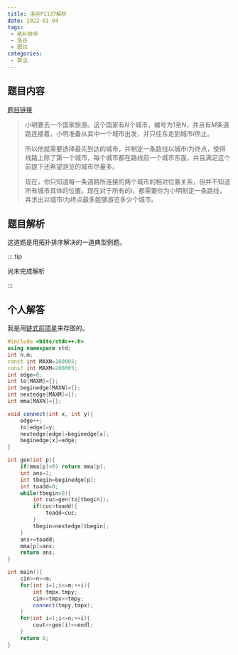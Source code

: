 ```yaml
---
title: 洛谷P1137解析
date: 2022-01-04
tags:
 - 拓朴排序
 - 洛谷
 - 图论
categories: 
 - 算法
---
```

## 题目内容

[题目链接](https://www.luogu.com.cn/problem/P1137)

> 小明要去一个国家旅游。这个国家有$N$个城市，编号为1至$N$，并且有$M$条道路连接着，小明准备从其中一个城市出发，并只往东走到城市$i$停止。
>
> 所以他就需要选择最先到达的城市，并制定一条路线以城市$i$为终点，使得线路上除了第一个城市，每个城市都在路线前一个城市东面，并且满足这个前提下还希望游览的城市尽量多。
>
> 现在，你只知道每一条道路所连接的两个城市的相对位置关系，但并不知道所有城市具体的位置。现在对于所有的$i$，都需要你为小明制定一条路线，并求出以城市$i$为终点最多能够游览多少个城市。

## 题目解析

这道题是用拓扑排序解决的一道典型例题。

::: tip

尚未完成解析

:::

## 个人解答

我是用[链式前项星](../../../docs/basic/graph.md#链式前项星)来存图的。

```cpp
#include <bits/stdc++.h>
using namespace std;
int n,m;
const int MAXN=100005;
const int MAXM=200005;
int edge=0;
int to[MAXM]={};
int beginedge[MAXN]={};
int nextedge[MAXM]={};
int mma[MAXN]={};

void connect(int x, int y){
    edge++;
    to[edge]=y;
    nextedge[edge]=beginedge[x];
    beginedge[x]=edge;
}

int gen(int p){
    if(mma[p]>0) return mma[p];
    int ans=1;
    int tbegin=beginedge[p];
    int toadd=0;
    while(tbegin>0){
        int cuc=gen(to[tbegin]);
        if(cuc>toadd){
            toadd=cuc;
        }
        tbegin=nextedge[tbegin];
    }
    ans+=toadd;
    mma[p]=ans;
    return ans;
}

int main(){
    cin>>n>>m;
    for(int i=1;i<=m;++i){
        int tmpx,tmpy;
        cin>>tmpx>>tmpy;
        connect(tmpy,tmpx);
    }
    for(int i=1;i<=n;++i){
        cout<<gen(i)<<endl;
    }
    return 0;
}
```
